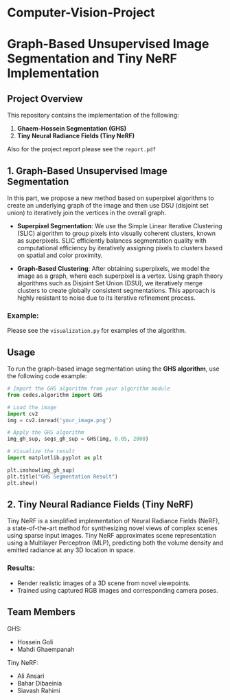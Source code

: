 
# Computer-Vision-Project

# Graph-Based Unsupervised Image Segmentation and Tiny NeRF Implementation

## Project Overview

This repository contains the implementation of the following:

1. **Ghaem-Hossein Segmentation (GHS)**
2. **Tiny Neural Radiance Fields (Tiny NeRF)**

Also for the project report please see the `report.pdf`

## 1. Graph-Based Unsupervised Image Segmentation

In this part, we propose a new method based on superpixel algorithms to create an underlying graph of the image and then use DSU (disjoint set union) to iteratively join the vertices in the overall graph.

- **Superpixel Segmentation**: We use the Simple Linear Iterative Clustering (SLIC) algorithm to group pixels into visually coherent clusters, known as superpixels. SLIC efficiently balances segmentation quality with computational efficiency by iteratively assigning pixels to clusters based on spatial and color proximity.
  
- **Graph-Based Clustering**: After obtaining superpixels, we model the image as a graph, where each superpixel is a vertex. Using graph theory algorithms such as Disjoint Set Union (DSU), we iteratively merge clusters to create globally consistent segmentations. This approach is highly resistant to noise due to its iterative refinement process.


### Example:
Please see the ```visualization.py``` for examples of the algorithm.

## Usage

To run the graph-based image segmentation using the **GHS algorithm**, use the following code example:

```python
# Import the GHS algorithm from your algorithm module
from codes.algorithm import GHS

# Load the image
import cv2
img = cv2.imread('your_image.png')

# Apply the GHS algorithm
img_gh_sup, segs_gh_sup = GHS(img, 0.05, 2000)

# Visualize the result
import matplotlib.pyplot as plt

plt.imshow(img_gh_sup)
plt.title("GHS Segmentation Result")
plt.show()
```

## 2. Tiny Neural Radiance Fields (Tiny NeRF)

Tiny NeRF is a simplified implementation of Neural Radiance Fields (NeRF), a state-of-the-art method for synthesizing novel views of complex scenes using sparse input images. Tiny NeRF approximates scene representation using a Multilayer Perceptron (MLP), predicting both the volume density and emitted radiance at any 3D location in space.


### Results:
- Render realistic images of a 3D scene from novel viewpoints.
- Trained using captured RGB images and corresponding camera poses.
  

## Team Members

GHS:
- Hossein Goli
- Mahdi Ghaempanah

Tiny NeRF:
- Ali Ansari
- Bahar Dibaeinia
- Siavash Rahimi

